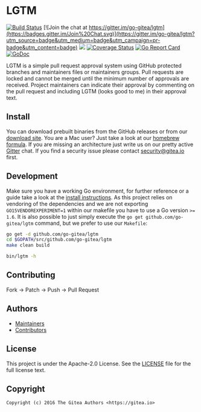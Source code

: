 # LGTM

[![Build Status](http://drone.gitea.io/api/badges/go-gitea/lgtm/status.svg)](http://drone.gitea.io/go-gitea/lgtm)
[![Join the chat at https://gitter.im/go-gitea/lgtm](https://badges.gitter.im/Join%20Chat.svg)](https://gitter.im/go-gitea/lgtm?utm_source=badge&utm_medium=badge&utm_campaign=pr-badge&utm_content=badge)
[![](https://images.microbadger.com/badges/image/gitea/lgtm.svg)](http://microbadger.com/images/gitea/lgtm "Get your own image badge on microbadger.com")
[![Coverage Status](https://coverage.gitea.io/badges/go-gitea/lgtm/coverage.svg)](https://coverage.gitea.io/go-gitea/lgtm)
[![Go Report Card](https://goreportcard.com/badge/github.com/go-gitea/lgtm)](https://goreportcard.com/report/github.com/go-gitea/lgtm)
[![GoDoc](https://godoc.org/github.com/go-gitea/lgtm?status.svg)](https://godoc.org/github.com/go-gitea/lgtm)

LGTM is a simple pull request approval system using GitHub protected branches
and maintainers files or maintainers groups. Pull requests are locked and cannot
be merged until the minimum number of approvals are received. Project
maintainers can indicate their approval by commenting on the pull request and
including LGTM (looks good to me) in their approval text.

## Install

You can download prebuilt binaries from the GitHub releases or from our
[download site](http://dl.gitea.io.de/lgtm). You are a Mac user? Just take
a look at our [homebrew formula](https://github.com/go-gitea/homebrew-gitea).
If you are missing an architecture just write us on our pretty active
[Gitter](https://gitter.im/go-gitea/lgtm) chat. If you find a security issue
please contact security@gitea.io first.

## Development

Make sure you have a working Go environment, for further reference or a guide
take a look at the [install instructions](http://golang.org/doc/install.html).
As this project relies on vendoring of the dependencies and we are not
exporting `GO15VENDOREXPERIMENT=1` within our makefile you have to use a Go
version `>= 1.6`. It is also possible to just simply execute the
`go get github.com/go-gitea/lgtm` command, but we prefer to use our `Makefile`:

```bash
go get -d github.com/go-gitea/lgtm
cd $GOPATH/src/github.com/go-gitea/lgtm
make clean build

bin/lgtm -h
```

## Contributing

Fork -> Patch -> Push -> Pull Request

## Authors

* [Maintainers](https://github.com/orgs/go-gitea/people)
* [Contributors](https://github.com/go-gitea/lgtm/graphs/contributors)

## License

This project is under the Apache-2.0 License. See the [LICENSE](LICENSE) file
for the full license text.

## Copyright

```
Copyright (c) 2016 The Gitea Authors <https://gitea.io>
```
